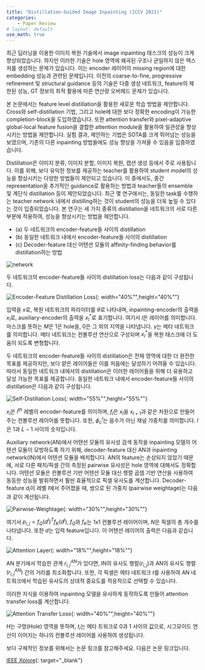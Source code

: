 ```yaml
---
title: "Distillation-Guided Image Inpainting (ICCV 2021)"
categories:
    - Paper Review
# layout: default
use_math: true
---
```

최근 딥러닝을 이용한 이미지 복원 기술에서 image inpainting 태스크의 성능이 크게 향상되었습니다. 하지만 이러한 기술은 hole 영역에 왜곡된 구조나 균일하지 않은 텍스처를 생성하는 문제가 있습니다. 이는 encoder 레이어의 missing region에 대한 embedding 성능과 관련된 문제입니다. 이전의 coarse-to-fine, progressive refinement 및 structural guidance 등의 기술은 다중 생성 네트워크, feature의 제한된 성능, GT 정보의 최적 활용에 따른 연산량 오버헤드 문제가 있습니다.

본 논문에서는 feature level distillation을 활용한 새로운 학습 방법을 제안합니다. Cross와 self-distillation 기법, 그리고 hole에 대한 보다 정확한 encoding이 가능한 completion-block을 도입하였습니다. 또한 attention transfer와 pixel-adaptive global-local feature fusion을 결합한 attention module을 활용하여 일관성을 향상시키는 방법을 제안합니다. 실험 결과, 제안하는 기법은 SOTA를 크게 뛰어넘는 성능을 보였으며, 기존의 다른 inpainting 방법들에도 성능 향상을 가져올 수 있음을 입증하였습니다.

Distillation은 이미지 분류, 이미지 분할, 이미지 복원, 캡션 생성 등에서 주로 사용됩니다. 이를 위해, 보다 유익한 정보를 제공하는 teacher를 활용하여 student model의 성능을 향상시키는 다양한 방법들이 제안되고 있습니다. 이 중에서도, 중간 representation을 추가적인 guidance로 활용하는 방법과 teacher들의 ensemble 및 계단식 distillation 등이 제안되었습니다. 최근 몇 연구에서는, 동일한 task를 수행하는 teacher network 내에서 distilling하는 것이 student의 성능을 더욱 높일 수 있다는 것이 입증되었습니다. 본 연구는 세 가지 종류의 distillation을 네트워크의 서로 다른 부분에 적용하여, 성능을 향상시키는 방법을 제안합니다.

- (a) 두 네트워크의 encoder-feature들 사이의 distillation
- (b) 동일한 네트워크 내에서 encoder-feature들 사이의 distillation
- (c) Decoder-feature 대신 어텐션 모듈의 affinity-finding behavior를 distillation하는 방법

![network](https://github.com/developerTae/developerTae.github.io/assets/46318721/2e009e85-5755-4181-9efc-665fe8029ee9)

두 네트워크의 encoder-feature들 사이의 distillation loss는 다음과 같이 구성됩니다. 

![Encoder-Feature Distillation Loss](https://github.com/developerTae/developerTae.github.io/assets/46318721/77d30bd9-9e3e-4e36-bc30-c2d42d474434){: width="40%"",height="40%""}

입력을 $x$로, 복원 네트워크의 파라미터를 $\theta$로 나타내며, inpainting-encoder의 출력을 $x_l$로, auxiliary-encoder의 출력을 $x_{l}^{\ast}$로 표기합니다. 여기서 $l$은 레이어를 의미합니다. 마스크를 뜻하는 $M$은 1은 hole을, 0은 그 외의 지역을 나타냅니다. $\gamma$는 메타 네트워크를 의미합니다. 메타 네트워크는 컨볼루션 연산으로 구성되며 $x_{l}^{\ast}$을 복원 태스크에 더 도움이 되도록 변형합니다.

두 네트워크의 encoder-feature들 사이의 distillation은 전체 영역에 대한 더 완전한 목표를 제공하지만, 보다 얕은 레이어들은 이를 처음에는 달성하기 어려울 수 있습니다. 따라서 동일한 네트워크 내에서의 distillation은 이러한 레이어들을 위해 더 유용하고 달성 가능한 목표를 제공합니다. 동일한 네트워크 내에서 encoder-feature들 사이의 distillation은 다음과 같이 구성됩니다.

![Self-Distillation Loss](https://github.com/developerTae/developerTae.github.io/assets/46318721/8b1ed2ac-33b7-4851-b1e7-7ec37f74c52d){: width="55%"",height="55%""}

$x_l$은 $l^{th}$ 레벨의 encoder-feature를 의미하며, $f_l$은 $x_l$을 $x_{l+1}$과 같은 차원으로 만들어주는 컨볼루션 레이어를 뜻합니다. 또한, $\phi^l_c$는 음수가 아닌 채널 가중치를 의미합니다. $l$은 $1$과 $L-1$ 사이의 숫자입니다.

Auxiliary network(AN)에서 어텐션 모듈의 유사성 검색 동작을 inpainting 모델의 어텐션 모듈이 모방하도록 하기 위해, decoder-feature 대신 AN과 inpainting network(IN)에서 어텐션 모듈을 배치합니다. AN의 feature는 손상되지 않았기 때문에, 서로 다른 패치/픽셀 간의 측정된 pairwise 유사성은 hole 영역에 대해서도 정확합니다. 어텐션 모듈은 컨볼루션 기반 어텐션 모듈 대신 행렬 곱셈 기반 연산을 사용하여 동등한 성능을 발휘하면서 훨씬 효율적으로 픽셀 유사도를 계산합니다. Decoder-feature $d_l$이 레벨 $l$에서 주어졌을 때, 쌍으로 된 가중치 (pairwise weightage)는 다음과 같이 계산됩니다.

![Pairwise-Weightage](https://github.com/developerTae/developerTae.github.io/assets/46318721/61086a6f-fd2c-4832-aa1a-df275950c562){: width="30%"",height="30%""}

여기서 $p_{i,j}=f_Q(d^i)^Tf_K(d^j)$, $f_Q$와 $f_K$는 1x1 컨볼루션 레이어이며, $N$은 픽셀의 총 개수를 나타냅니다. 또한 $d$는 입력 feature입니다. 이 어텐션 레이어의 출력은 다음과 같습니다.

![Attention Layer](https://github.com/developerTae/developerTae.github.io/assets/46318721/356380a3-58f3-4d43-9242-97b74463a353){: width="18%"",height="18%""}

AN 분기에서 학습한 관계 $r_{i,j}^{AN}$가 있다면, IN의 유사도 행렬$(r_{i,j})$과 AN의 유사도 행렬$(r_{i,j}^{AN})$ 간의 거리를 최소화합니다. 또한, 각 픽셀은 메타 네트워크 $t$를 사용하여 AN 네트워크에서 학습된 유사도의 상대적 중요도를 적응적으로 선택할 수 있습니다.

이러한 지식을 이용하여 inpainting 모델을 유사하게 동작하도록 만들어 attention transfer loss를 계산합니다.

![Attention Transfer Loss](https://github.com/developerTae/developerTae.github.io/assets/46318721/c2703d0d-6f66-48bc-8ca6-9bd231b77535){: width="40%"",height="40%""}

$H$는 구멍(Hole) 영역을 뜻하며, $t_i$는 메타 트워크로 0과 1 사이의 값으로, 시그모이드 연산이 이어지는 하나의 컨볼루션 레이어를 사용하여 생성됩니다.

보다 구체적인 정보를 위해서는 논문 링크를 참고해주세요. 다음은 논문 링크입니다.

[IEEE Xplore](https://ieeexplore.ieee.org/document/9710869){: target="_blank"}